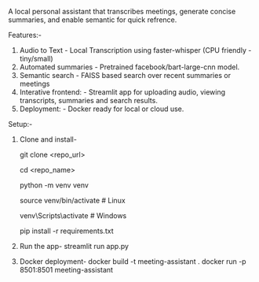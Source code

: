 A local personal assistant that transcribes meetings, generate concise summaries, and enable semantic for quick refrence.

Features:-
1. Audio to Text - Local Transcription using faster-whisper (CPU friendly - tiny/small)
2. Automated summaries - Pretrained facebook/bart-large-cnn model.
3. Semantic search - FAISS based search over recent summaries or meetings
4. Interative frontend: - Streamlit app for uploading audio, viewing transcripts, summaries and search results.
5. Deployment: - Docker ready for local or cloud use.

Setup:-
1. Clone and install-
   
   git clone <repo_url>
   
   cd <repo_name>
   
   python -m venv venv
   
   source venv/bin/activate   # Linux
   
   venv\Scripts\activate      # Windows
   
   pip install -r requirements.txt
   


   
   
2. Run the app-
   streamlit run app.py


   
   
4. Docker deployment-
   docker build -t meeting-assistant .
   docker run -p 8501:8501 meeting-assistant


